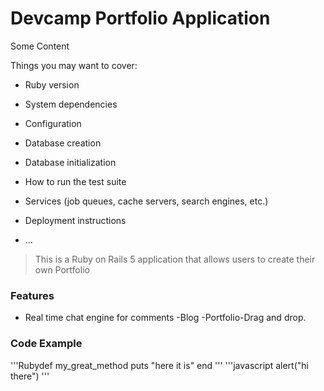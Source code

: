 # Devcamp Portfolio Application
Some Content

Things you may want to cover:

* Ruby version

* System dependencies

* Configuration

* Database creation

* Database initialization

* How to run the test suite

* Services (job queues, cache servers, search engines, etc.)

* Deployment instructions

* ...


>This is a Ruby on Rails 5 application that allows users to create their own Portfolio
### Features
- Real time chat engine for comments
-Blog
-Portfolio-Drag and drop.

### Code Example
'''Rubydef my_great_method
    puts "here it is"
    end
    '''
    '''javascript
    alert("hi there")
    '''
